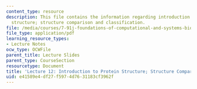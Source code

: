 ```yaml
---
content_type: resource
description: This file contains the information regarding introduction to protein
  structure; structure comparison and classification.
file: /media/courses/7-91j-foundations-of-computational-and-systems-biology-spring-2014/e41589e4df27f5974d7631183cf3962f_MIT7_91JS14_Lecture12.pdf
file_type: application/pdf
learning_resource_types:
- Lecture Notes
ocw_type: OCWFile
parent_title: Lecture Slides
parent_type: CourseSection
resourcetype: Document
title: 'Lecture 12: Introduction to Protein Structure; Structure Comparison and Classification'
uid: e41589e4-df27-f597-4d76-31183cf3962f
---
```

